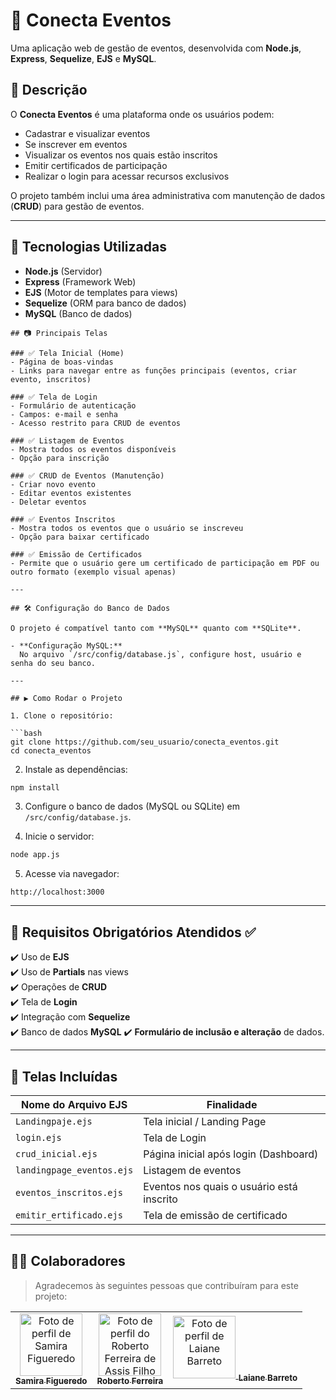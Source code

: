 
# 📅 Conecta Eventos

Uma aplicação web de gestão de eventos, desenvolvida com **Node.js**, **Express**, **Sequelize**, **EJS** e **MySQL**.

## 📝 Descrição

O **Conecta Eventos** é uma plataforma onde os usuários podem:

- Cadastrar e visualizar eventos
- Se inscrever em eventos
- Visualizar os eventos nos quais estão inscritos
- Emitir certificados de participação
- Realizar o login para acessar recursos exclusivos

O projeto também inclui uma área administrativa com manutenção de dados (**CRUD**) para gestão de eventos.

---

## 🚀 Tecnologias Utilizadas
- **Node.js** (Servidor)
- **Express** (Framework Web)
- **EJS** (Motor de templates para views)
- **Sequelize** (ORM para banco de dados)
- **MySQL** (Banco de dados)
```
## 📷 Principais Telas

### ✅ Tela Inicial (Home)
- Página de boas-vindas
- Links para navegar entre as funções principais (eventos, criar evento, inscritos)

### ✅ Tela de Login
- Formulário de autenticação
- Campos: e-mail e senha
- Acesso restrito para CRUD de eventos

### ✅ Listagem de Eventos
- Mostra todos os eventos disponíveis
- Opção para inscrição

### ✅ CRUD de Eventos (Manutenção)
- Criar novo evento
- Editar eventos existentes
- Deletar eventos

### ✅ Eventos Inscritos
- Mostra todos os eventos que o usuário se inscreveu
- Opção para baixar certificado

### ✅ Emissão de Certificados
- Permite que o usuário gere um certificado de participação em PDF ou outro formato (exemplo visual apenas)

---

## 🛠️ Configuração do Banco de Dados

O projeto é compatível tanto com **MySQL** quanto com **SQLite**.

- **Configuração MySQL:**  
  No arquivo `/src/config/database.js`, configure host, usuário e senha do seu banco.

---

## ▶️ Como Rodar o Projeto

1. Clone o repositório:

```bash
git clone https://github.com/seu_usuario/conecta_eventos.git
cd conecta_eventos
```

2. Instale as dependências:

```bash
npm install
```

3. Configure o banco de dados (MySQL ou SQLite) em `/src/config/database.js`.
   
4. Inicie o servidor:

```bash
node app.js
```

5. Acesse via navegador:

```
http://localhost:3000
```

---

## 📌 Requisitos Obrigatórios Atendidos ✅

✔️ Uso de **EJS**  
✔️ Uso de **Partials** nas views  
✔️ Operações de **CRUD**  
✔️ Tela de **Login**  
✔️ Integração com **Sequelize**  
✔️ Banco de dados **MySQL** 
✔️ **Formulário de inclusão e alteração** de dados.

---

## 📅 Telas Incluídas

| Nome do Arquivo EJS             | Finalidade                        |
|---------------------------------|-----------------------------------|
| `Landingpaje.ejs`               | Tela inicial / Landing Page       |
| `login.ejs`                     | Tela de Login                     |
| `crud_inicial.ejs`              | Página inicial após login (Dashboard) |
| `landingpage_eventos.ejs`       | Listagem de eventos               |
| `eventos_inscritos.ejs`         | Eventos nos quais o usuário está inscrito |
| `emitir_ertificado.ejs`         | Tela de emissão de certificado    |

---

## 👨‍💻 Colaboradores

> Agradecemos às seguintes pessoas que contribuíram para este projeto:

<table>
  <tr>
    <td align="center">
      <a href="https://github.com/SamyraFigueredo">
        <img src="https://github.com/SamyraFigueredo.png" width="100px;" alt="Foto de perfil de Samira Figueredo"/><br>
        <sub>
          <b>Samira Figueredo</b>
        </sub>
      </a>
    </td>
    <td align="center">
      <a href="https://github.com/robertoferreira7">
        <img src="https://github.com/robertoferreira7.png" width="100px;" alt="Foto de perfil do Roberto Ferreira de Assis Filho no GitHub"/><br>
        <sub>
          <b>Roberto Ferreira</b>
        </sub>
      </a>
    </td>
    <td align="center">
      <a href="https://github.com/LaianeBarreto">
        <img src="https://github.com/LaianeBarreto.png" width="100px;" alt="Foto de perfil de Laiane Barreto"<br>
        <sub>
          <b>Laiane Barreto</b>
        </sub>
      </a>
    </td>
  </tr>
</table>
